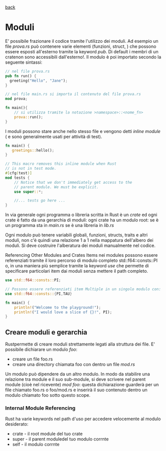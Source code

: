 [back](../README.md)

# Moduli
E' possibile frazionare il codice tramite l'utilizzo dei moduli. Ad esempio un file *prova.rs* può contenere varie elementi (funzioni, struct, ) che possono essere esposti all'esterno tramite la keyword *pub*. Di default i membri di un cratenon sono accessibili dall'esterno!. Il modulo è poi importato secondo la seguente sintassi:

```rust
// nel file prova.rs
pub fn run() {
  greeting("Hello", "Jane");
}

// nel file main.rs si importa il contenuto del file prova.rs
mod prova;

fn main(){
    // si utilizza tramite la notazione >namespace>::<nome_fn>
    prova::run();
}
```

I moduli possono stare anche nello stesso file e vengono detti *inline module* ( e sono generalmente usati per attività di test).

``` rust
fn main() {
   greetings::hello();
}

// This macro removes this inline module when Rust 
// is not in test mode.
#[cfg(test)]
mod tests {
    // Notice that we don't immediately get access to the 
    // parent module. We must be explicit.
    use super::*;

    //... tests go here ...
}
```

In via generale ogni programma o libreria scritta in Rust è un *crate* ed ogni crate è fatto da una gerarchia di moduli: ogni crate ha un modulo root: se è un programma sta in *main.rs* se è una libreria in *lib.rs*

Ogni modulo può tenere variabili globali, funzioni, structs, traits e altri moduli, non c'è quindi una relazione 1 a 1 nella mappatura dell'albero dei moduli. Si deve costruire l'alberatura dei moduli manualmente nel codice.

Referencing Other Modules and Crates
Items nei modules possono essere referenziati tramite il loro percorso di modulo completo std::f64::consts::PI o, in una maniera più semplice tramite la keyword *use* che permette di specificare particolari item dai moduli senza mettere il path completo.

```rust
use std::f64::consts::PI;

// Possono essere referenziati item Multiple in un singolo modulo con:
use std::f64::consts::{PI,TAU}

fn main() {
    println!("Welcome to the playground!");
    println!("I would love a slice of {}!", PI);
}
```

## Creare moduli e gerarchia
Rustpermette di creare moduli strettamente legati alla struttura dei file. E' possibile dichiarare un modulo *foo*:

+ creare un file foo.rs
+ creare una directory chiamata foo con dentro un file *mod.rs*

Un modulo può dipendere da un altro modulo. In modo da stabilire una relazione tra module e il suo sub-module, si deve scrivere nel parent module (cioè nel ricevente) *mod foo*: questa dichiarazione guarderà per un file chiamato 
foo.rs o foo/mod.rs e inserirà il suo contenuto  dentro un modulo chiamato foo sotto questo scope.

### Internal Module Referencing
Rust ha varie keywords nel path d'uso per accedere velocemente al modulo desiderato:

+ crate - il root module del tuo crate
+ super - il parent moduledel tuo modulo corrnte
+ self - il modulo corrnte